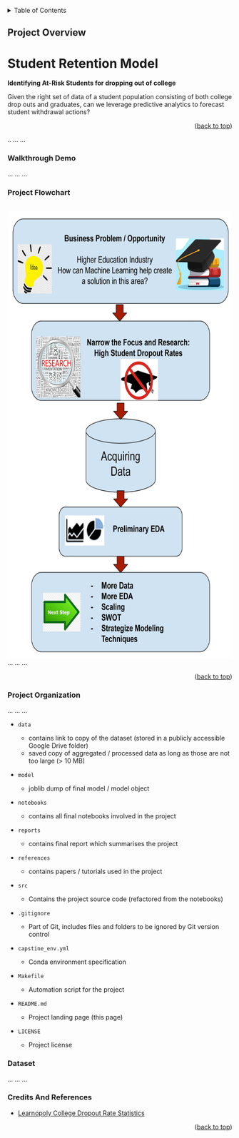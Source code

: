 <a name="readme-top"></a>


<details>
  <summary>Table of Contents</summary>
  <ol>
    <li>
      <a href="#project-overview">Project Overview</a>
    </li>
    <li><a href="#project-flowchart">Project Flowchart</a></li>
    <li><a href="#dataset">Dataset</a></li>
    <li><a href="#credits-and-references">Credits And References</a></li>
  </ol>
</details>



<!-- Project Overview -->
## Project Overview

Student Retention Model
=========================

**Identifying At-Risk Students for dropping out of college**

Given the right set of data of a student population consisting of both college drop outs and graduates, can we leverage predictive analytics to forecast student withdrawal actions?

<p align="right">(<a href="#readme-top">back to top</a>)</p>
.. 
...
...

### Walkthrough Demo

...
...
...

### Project Flowchart
<br />
<div align="center">
  <a href="https://github.com/othneildrew/Best-README-Template">
    <img src="images/ProjectWorkFlow.jpg" width="500" height="1000">
    </a>
</div>
...
...
...

<p align="right">(<a href="#readme-top">back to top</a>)</p>


### Project Organization

...
...
...

* `data` 
    - contains link to copy of the dataset (stored in a publicly accessible Google Drive folder)
    - saved copy of aggregated / processed data as long as those are not too large (> 10 MB)

* `model`
    - joblib dump of final model / model object

* `notebooks`
    - contains all final notebooks involved in the project

* `reports`
    - contains final report which summarises the project

* `references`
    - contains papers / tutorials used in the project

* `src`
    - Contains the project source code (refactored from the notebooks)

* `.gitignore`
    - Part of Git, includes files and folders to be ignored by Git version control

* `capstine_env.yml`
    - Conda environment specification

* `Makefile`
    - Automation script for the project

* `README.md`
    - Project landing page (this page)

* `LICENSE`
    - Project license

### Dataset
... ... ...

### Credits And References

* [Learnopoly College Dropout Rate Statistics](https://learnopoly.com/college-dropout-rate/)


<p align="right">(<a href="#readme-top">back to top</a>)</p>


